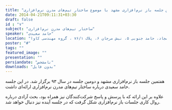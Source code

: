 ```yaml
---
title: "هفتمین جلسه باز نرم‌افزاری مشهد با موضوع ساختار تیم‌های مدرن نرم‌افزاری"
date: 2014-04-21T09:11:31+03:30
draft: false
id : "۷"
subject: "ساختار تیم‌های مدرن نرم‌افزاری"
speaker: "حامد سعیدی"
location: "سجاد، حامد جنوبی ۵، نبش مرجان ۶، پلاک ۷۶/۱ ، گروه مهندسی کاوا"
poster: "#"
tags: ""
featured_image: ""
presentation: ""
persiandate: "نامشخص"
downloads: "بدون فایل"
---
```


هفتمین جلسه باز نرم‌افزاری مشهد و دومین جلسه در سال ۹۳ برگزار شد. در این جلسه حامد سعیدی درباره ساختار تیم‌های مدرن نرم‌افزاری ارائه‌ای داشت.

علاوه بر این ارائه که با پرسش و پاسخ شرکت‌کنندگان نیز همراه بود، بحث آزادی درباره روال کاری جلسات باز نرم‌افزاری شکل گرفت که در جلسه آینده نیز دنبال خواهد شد.